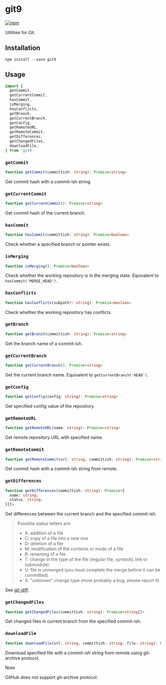 # git9

[![npm](https://img.shields.io/npm/v/git9.svg)](https://www.npmjs.com/package/git9)

Utilities for Git.

## Installation

```shell
npm install --save git9
```

## Usage

```js
import {
  getCommit,
  getCurrentCommit,
  hasCommit,
  isMerging,
  hasConflicts,
  getBranch,
  getCurrentBranch,
  getConfig,
  getRemoteURL,
  getRemoteCommit,
  getDifferences,
  getChangedFiles,
  downloadFile,
} from 'git9'
```

### `getCommit`

```ts
function getCommit(committish: string): Promise<string>
```

Get commit hash with a commit-ish string.

### `getCurrentCommit`

```ts
function getCurrentCommit(): Promise<string>
```

Get commit hash of the current branch.

### `hasCommit`

```ts
function hasCommit(committish: string): Promise<boolean>
```

Check whether a specified branch or pointer exists.

### `isMerging`

```ts
function isMerging(): Promise<boolean>
```

Check whether the working repository is in the merging state. Equivalent to `hasCommit('MERGE_HEAD')`.

### `hasConflicts`

```ts
function hasConflicts(subpath?: string): Promise<boolean>
```

Check whether the working repository has conflicts.

### `getBranch`

```ts
function getBranch(committish: string): Promise<string>
```

Get the branch name of a commit-ish.

### `getCurrentBranch`

```ts
function getCurrentBranch(): Promise<string>
```

Get the current branch name. Equivalent to `getCurrentBranch('HEAD')`.

### `getConfig`

```ts
function getConfig(config: string): Promise<string>
```

Get specified config value of the repository.

### `getRemoteURL`

```ts
function getRemoteURL(name: string): Promise<string>
```

Get remote repository URL with specified name.

### `getRemoteCommit`

```ts
function getRemoteCommit(url: string, committish: string): Promise<string>
```

Get commit hash with a commit-ish string from remote.

### `getDifferences`

```ts
function getDifferences(committish: string): Promise<{
  name: string;
  status: string;
}[]>
```

Get differences between the current branch and the specified commit-ish.

> Possible status letters are:
> - A: addition of a file
> - C: copy of a file into a new one
> - D: deletion of a file
> - M: modification of the contents or mode of a file
> - R: renaming of a file
> - T: change in the type of the file (regular file, symbolic link or submodule)
> - U: file is unmerged (you must complete the merge before it can be committed)
> - X: "unknown" change type (most probably a bug, please report it)

See [git-diff](https://git-scm.com/docs/git-diff).

### `getChangedFiles`

```ts
function getChangedFiles(committish: string): Promise<string[]>
```

Get changed files in current branch from the specified commit-ish.

### `downloadFile`

```ts
function downloadFile(url: string, committish: string, file: string): Promise<string>
```

Download specified file with a commit-ish string from remote using git-archive protocol.

> [!NOTE]
> GitHub does not support git-archive protocol.
